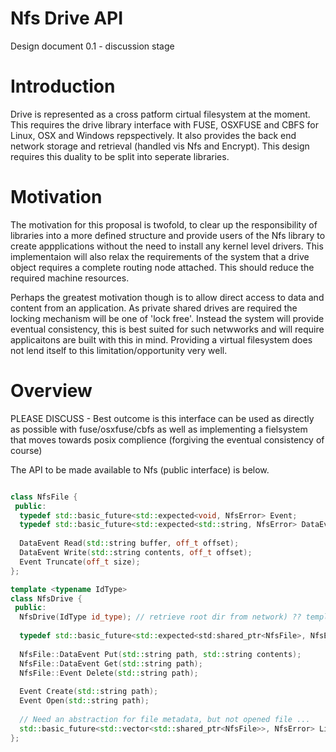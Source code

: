 Nfs Drive API
=========

Design document 0.1 - discussion stage

Introduction
============

Drive is represented as a cross patform cirtual filesystem at the moment. This requires the drive library interface with FUSE, OSXFUSE and CBFS for Linux, OSX and Windows repspectively. It also provides the back end network storage and retrieval (handled vis Nfs and Encrypt). This design requires this duality to be split into seperate libraries. 

Motivation
==========

The motivation for this proposal is twofold, to clear up the responsibility of libraries into a more defined structure and provide users of the Nfs library to create appplications without the need to install any kernel level drivers. This implementaion will also relax the requirements of the system that a drive object requires a complete routing node attached. This should reduce the required machine resources. 

Perhaps the greatest motivation though is to allow direct access to data and content from an application. As private shared drives are required the locking mechanism will be one of 'lock free'. Instead the system will provide eventual consistency, this is best suited for such netwworks and will require applicaitons are built with this in mind. Providing a virtual filesystem does not lend itself to this limitation/opportunity very well. 


Overview
=========

PLEASE DISCUSS - Best outcome is this interface can be used as directly as possible with fuse/osxfuse/cbfs as well as implementing a fielsystem that moves towards posix complience (forgiving the eventual consistency of course)


The API to be made available to Nfs (public interface) is below.
```C++

class NfsFile {
 public:
  typedef std::basic_future<std::expected<void, NfsError> Event;
  typedef std::basic_future<std::expected<std::string, NfsError> DataEvent;
  
  DataEvent Read(std::string buffer, off_t offset);
  DataEvent Write(std::string contents, off_t offset);
  Event Truncate(off_t size);
};

template <typename IdType>
class NfsDrive {
 public:
  NfsDrive(IdType id_type); // retrieve root dir from network) ?? template or pass the root dir ??
  
  typedef std::basic_future<std::expected<std:shared_ptr<NfsFile>, NfsError> Event;
  
  NfsFile::DataEvent Put(std::string path, std::string contents);
  NfsFile::DataEvent Get(std::string path);
  NfsFile::Event Delete(std::string path);
  
  Event Create(std::string path);
  Event Open(std::string path);
  
  // Need an abstraction for file metadata, but not opened file ...
  std::basic_future<std::vector<std::shared_ptr<NfsFile>>, NfsError> ListDirectory(std::string path);
};
```


